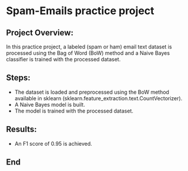 # Spam-Emails practice project

## Project Overview:
In this practice project, a labeled (spam or ham) email text dataset is processed using the Bag of Word (BoW) method and a Naive Bayes classifier is trained with the processed dataset.

## Steps:
* The dataset is loaded and preprocessed using the BoW method available in sklearn (sklearn.feature_extraction.text.CountVectorizer).
* A Naive Bayes model is built.
* The model is trained with the processed dataset.

## Results:
* An F1 score of 0.95 is achieved.

## End
